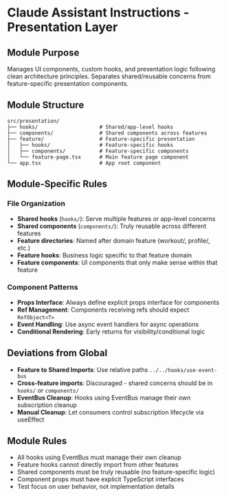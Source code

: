 # Claude Assistant Instructions - Presentation Layer

## Module Purpose
Manages UI components, custom hooks, and presentation logic following clean architecture principles. Separates shared/reusable concerns from feature-specific presentation components.

## Module Structure
```
src/presentation/
├── hooks/                    # Shared/app-level hooks
├── components/               # Shared components across features
├── feature/                  # Feature-specific presentation
│   ├── hooks/                # Feature-specific hooks
│   ├── components/           # Feature-specific components
│   └── feature-page.tsx      # Main feature page component
└── app.tsx                   # App root component
```

## Module-Specific Rules

### File Organization
- **Shared hooks** (`hooks/`): Serve multiple features or app-level concerns
- **Shared components** (`components/`): Truly reusable across different features
- **Feature directories**: Named after domain feature (workout/, profile/, etc.)
- **Feature hooks**: Business logic specific to that feature domain
- **Feature components**: UI components that only make sense within that feature

### Component Patterns
- **Props Interface**: Always define explicit props interface for components
- **Ref Management**: Components receiving refs should expect `RefObject<T>`
- **Event Handling**: Use async event handlers for async operations
- **Conditional Rendering**: Early returns for visibility/conditional logic

## Deviations from Global
- **Feature to Shared Imports**: Use relative paths `../../hooks/use-event-bus`
- **Cross-feature imports**: Discouraged - shared concerns should be in `hooks/` or `components/`
- **EventBus Cleanup**: Hooks using EventBus manage their own subscription cleanup
- **Manual Cleanup**: Let consumers control subscription lifecycle via useEffect

## Module Rules
- All hooks using EventBus must manage their own cleanup
- Feature hooks cannot directly import from other features
- Shared components must be truly reusable (no feature-specific logic)
- Component props must have explicit TypeScript interfaces
- Test focus on user behavior, not implementation details